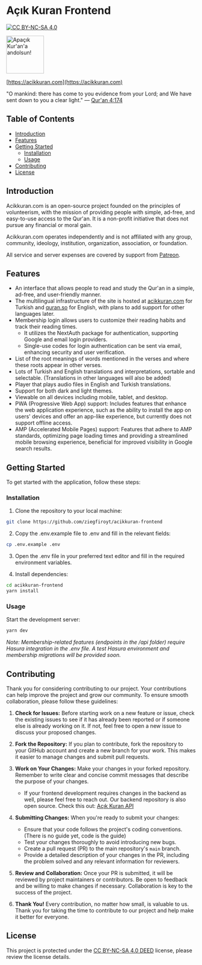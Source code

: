 # Açık Kuran Frontend

[![CC BY-NC-SA 4.0][cc-by-nc-sa-shield]][cc-by-nc-sa]

[cc-by-nc-sa]: http://creativecommons.org/licenses/by-nc-sa/4.0/
[cc-by-nc-sa-image]: https://licensebuttons.net/l/by-nc-sa/4.0/88x31.png
[cc-by-nc-sa-shield]: https://img.shields.io/badge/License-CC%20BY--NC--SA%204.0-lightgrey.svg

<img src="https://raw.githubusercontent.com/ziegfiroyt/acikkuran-api/main/logo.png" width="100" alt="Apaçık Kur'an'a andolsun!">

[https://acikkuran.com](https://acikkuran.com)

"O mankind: there has come to you evidence from your Lord; and We have sent down to you a clear light."
— [Qur'an 4:174](https://quran.so/4/174)

## Table of Contents

- [Introduction](#introduction)
- [Features](#features)
- [Getting Started](#getting-started)
  - [Installation](#installation)
  - [Usage](#usage)
- [Contributing](#contributing)
- [License](#license)

## Introduction

Acikkuran.com is an open-source project founded on the principles of volunteerism, with the mission of providing people with simple, ad-free, and easy-to-use access to the Qur'an. It is a non-profit initiative that does not pursue any financial or moral gain.

Acikkuran.com operates independently and is not affiliated with any group, community, ideology, institution, organization, association, or foundation.

All service and server expenses are covered by support from [Patreon](https://patreon.com/acikkuran).

## Features

- An interface that allows people to read and study the Qur'an in a simple, ad-free, and user-friendly manner.
- The multilingual infrastructure of the site is hosted at [acikkuran.com](https://acikkuran.com) for Turkish and [quran.so](https://quran.so) for English, with plans to add support for other languages later.
- Membership login allows users to customize their reading habits and track their reading times.
  - It utilizes the NextAuth package for authentication, supporting Google and email login providers.
  - Single-use codes for login authentication can be sent via email, enhancing security and user verification.
- List of the root meanings of words mentioned in the verses and where these roots appear in other verses.
- Lots of Turkish and English translations and interpretations, sortable and selectable. (Translations in other languages will also be added)
- Player that plays audio files in English and Turkish translations.
- Support for both dark and light themes.
- Viewable on all devices including mobile, tablet, and desktop.
- PWA (Progressive Web App) support: Includes features that enhance the web application experience, such as the ability to install the app on users' devices and offer an app-like experience, but currently does not support offline access.
- AMP (Accelerated Mobile Pages) support: Features that adhere to AMP standards, optimizing page loading times and providing a streamlined mobile browsing experience, beneficial for improved visibility in Google search results.

## Getting Started

To get started with the application, follow these steps:

### Installation

1. Clone the repository to your local machine:

```bash
git clone https://github.com/ziegfiroyt/acikkuran-frontend
```

2. Copy the .env.example file to .env and fill in the relevant fields:

```bash
cp .env.example .env
```

3. Open the .env file in your preferred text editor and fill in the required environment variables.

4. Install dependencies:

```bash
cd acikkuran-frontend
yarn install
```

### Usage

Start the development server:

```bash
yarn dev
```

_Note: Membership-related features (endpoints in the /api folder) require Hasura integration in the .env file. A test Hasura environment and membership migrations will be provided soon._

## Contributing

Thank you for considering contributing to our project. Your contributions can help improve the project and grow our community. To ensure smooth collaboration, please follow these guidelines:

1. **Check for Issues:** Before starting work on a new feature or issue, check the existing issues to see if it has already been reported or if someone else is already working on it. If not, feel free to open a new issue to discuss your proposed changes.

2. **Fork the Repository:** If you plan to contribute, fork the repository to your GitHub account and create a new branch for your work. This makes it easier to manage changes and submit pull requests.

3. **Work on Your Changes:** Make your changes in your forked repository. Remember to write clear and concise commit messages that describe the purpose of your changes.

   - If your frontend development requires changes in the backend as well, please feel free to reach out. Our backend repository is also open source. Check this out: [Açık Kuran API](https://github.com/ziegfiroyt/acikkuran-api)

4. **Submitting Changes:** When you're ready to submit your changes:

   - Ensure that your code follows the project's coding conventions. (There is no guide yet, code is the guide)
   - Test your changes thoroughly to avoid introducing new bugs.
   - Create a pull request (PR) to the main repository's `main` branch.
   - Provide a detailed description of your changes in the PR, including the problem solved and any relevant information for reviewers.

5. **Review and Collaboration:** Once your PR is submitted, it will be reviewed by project maintainers or contributors. Be open to feedback and be willing to make changes if necessary. Collaboration is key to the success of the project.

6. **Thank You!** Every contribution, no matter how small, is valuable to us. Thank you for taking the time to contribute to our project and help make it better for everyone.

## License

This project is protected under the [CC BY-NC-SA 4.0 DEED](https://creativecommons.org/licenses/by-nc-sa/4.0/) license, please review the license details.
